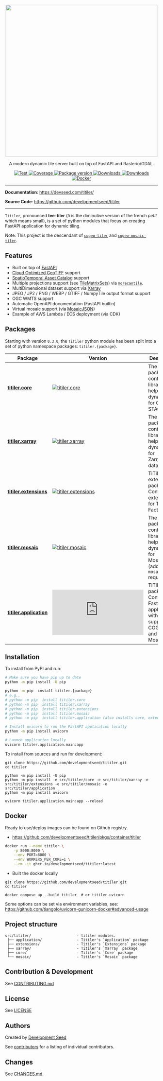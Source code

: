 <p align="center">
  <img width="500" src="https://user-images.githubusercontent.com/10407788/172718020-c2378b7e-a0d4-406e-924c-8ffe54e61596.png"/>
  <p align="center">A modern dynamic tile server built on top of FastAPI and Rasterio/GDAL.</p>
</p>

<p align="center">
  <a href="https://github.com/developmentseed/titiler/actions?query=workflow%3ACI" target="_blank">
      <img src="https://github.com/developmentseed/titiler/workflows/CI/badge.svg" alt="Test">
  </a>
  <a href="https://codecov.io/gh/developmentseed/titiler" target="_blank">
      <img src="https://codecov.io/gh/developmentseed/titiler/branch/main/graph/badge.svg" alt="Coverage">
  </a>
  <a href="https://pypi.org/project/titiler" target="_blank">
      <img src="https://img.shields.io/pypi/v/titiler?color=%2334D058&label=pypi%20package" alt="Package version">
  </a>
  <a href="https://github.com/developmentseed/titiler/blob/main/LICENSE" target="_blank">
      <img src="https://img.shields.io/github/license/developmentseed/titiler.svg" alt="Downloads">
  </a>
  <a href="https://mybinder.org/v2/gh/developmentseed/titiler/main" target="_blank">
      <img src="https://mybinder.org/badge_logo.svg" alt="Downloads">
  </a>
  <a href="https://hub.docker.com/r/developmentseed/titiler" target="_blank">
      <img src="https://img.shields.io/docker/v/developmentseed/titiler?color=%2334D058&label=docker%20hub" alt="Docker">
  </a>
</p>

---

**Documentation**: <a href="https://devseed.com/titiler/" target="_blank">https://devseed.com/titiler/</a>

**Source Code**: <a href="https://github.com/developmentseed/titiler" target="_blank">https://github.com/developmentseed/titiler</a>

---

`Titiler`, pronounced **tee-tiler** (*ti* is the diminutive version of the french *petit* which means small), is a set of python modules that focus on creating FastAPI application for dynamic tiling.

Note: This project is the descendant of [`cogeo-tiler`](https://github.com/developmentseed/cogeo-tiler) and [`cogeo-mosaic-tiler`](https://github.com/developmentseed/cogeo-mosaic-tiler).

## Features

- Built on top of [FastAPI](https://fastapi.tiangolo.com)
- [Cloud Optimized GeoTIFF](http://www.cogeo.org/) support
- [SpatioTemporal Asset Catalog](https://stacspec.org) support
- Multiple projections support (see [TileMatrixSets](https://www.ogc.org/standards/tms)) via [`morecantile`](https://github.com/developmentseed/morecantile).
- MultiDimensional dataset support via [Xarray](https://github.com/pydata/xarray)
- JPEG / JP2 / PNG / WEBP / GTIFF / NumpyTile output format support
- OGC WMTS support
- Automatic OpenAPI documentation (FastAPI builtin)
- Virtual mosaic support (via [MosaicJSON](https://github.com/developmentseed/mosaicjson-spec/))
- Example of AWS Lambda / ECS deployment (via CDK)

## Packages

Starting with version `0.3.0`, the `TiTiler` python module has been split into a set of python namespace packages: `titiler.{package}`.

| Package | Version |  Description
| ------- | ------- |-------------
[**titiler.core**](https://github.com/developmentseed/titiler/tree/main/src/titiler/core) | [![titiler.core](https://img.shields.io/pypi/v/titiler.core?color=%2334D058&label=pypi)](https://pypi.org/project/titiler.core) | The `Core` package contains libraries to help create a  dynamic tiler for COG and STAC
[**titiler.xarray**](https://github.com/developmentseed/titiler/tree/main/src/titiler/xarray) | [![titiler.xarray](https://img.shields.io/pypi/v/titiler.xarray?color=%2334D058&label=pypi)](https://pypi.org/project/titiler.xarray) | The `xarray` package contains libraries to help create a  dynamic tiler for Zarr/NetCDF datasets
[**titiler.extensions**](https://github.com/developmentseed/titiler/tree/main/src/titiler/extensions) | [![titiler.extensions](https://img.shields.io/pypi/v/titiler.extensions?color=%2334D058&label=pypi)](https://pypi.org/project/titiler.extensions) | TiTiler's extensions package. Contains extensions for Tiler Factories.
[**titiler.mosaic**](https://github.com/developmentseed/titiler/tree/main/src/titiler/mosaic) | [![titiler.mosaic](https://img.shields.io/pypi/v/titiler.mosaic?color=%2334D058&label=pypi)](https://pypi.org/project/titiler.mosaic) | The `mosaic` package contains libraries to help create a dynamic tiler for MosaicJSON (adds `cogeo-mosaic` requirement)
[**titiler.application**](https://github.com/developmentseed/titiler/tree/main/src/titiler/application) | [![titiler.application](https://img.shields.io/pypi/v/titiler.application?color=%2334D058&label=pypi)](https://pypi.org/project/titiler.application) | TiTiler's `demo` package. Contains a FastAPI application with full support of COG, STAC and MosaicJSON


## Installation

To install from PyPI and run:

```bash
# Make sure you have pip up to date
python -m pip install -U pip

python -m pip  install titiler.{package}
# e.g.,
# python -m pip  install titiler.core
# python -m pip  install titiler.xarray
# python -m pip  install titiler.extensions
# python -m pip  install titiler.mosaic
# python -m pip  install titiler.application (also installs core, extensions and mosaic)

# Install uvicorn to run the FastAPI application locally
python -m pip install uvicorn

# Launch application locally
uvicorn titiler.application.main:app
```

To install from sources and run for development:

```
git clone https://github.com/developmentseed/titiler.git
cd titiler

python -m pip install -U pip
python -m pip install -e src/titiler/core -e src/titiler/xarray -e src/titiler/extensions -e src/titiler/mosaic -e src/titiler/application
python -m pip install uvicorn

uvicorn titiler.application.main:app --reload
```

## Docker

Ready to use/deploy images can be found on Github registry.

- https://github.com/developmentseed/titiler/pkgs/container/titiler

```bash
docker run --name titiler \
    -p 8000:8000 \
    --env PORT=8000 \
    --env WORKERS_PER_CORE=1 \
    --rm -it ghcr.io/developmentseed/titiler:latest
```

- Built the docker locally
```
git clone https://github.com/developmentseed/titiler.git
cd titiler

docker compose up --build titiler  # or titiler-uvicorn
```

Some options can be set via environment variables, see: https://github.com/tiangolo/uvicorn-gunicorn-docker#advanced-usage

## Project structure

```
src/titiler/                     - titiler modules.
 ├── application/                - Titiler's `Application` package
 ├── extensions/                 - Titiler's `Extensions` package
 ├── xarray/                     - Titiler's `Xarray` package
 ├── core/                       - Titiler's `Core` package
 └── mosaic/                     - Titiler's `Mosaic` package
```

## Contribution & Development

See [CONTRIBUTING.md](https://github.com/developmentseed/titiler/blob/main/CONTRIBUTING.md)

## License

See [LICENSE](https://github.com/developmentseed/titiler/blob/main/LICENSE)

## Authors

Created by [Development Seed](<http://developmentseed.org>)

See [contributors](https://github.com/developmentseed/titiler/graphs/contributors) for a listing of individual contributors.

## Changes

See [CHANGES.md](https://github.com/developmentseed/titiler/blob/main/CHANGES.md).
